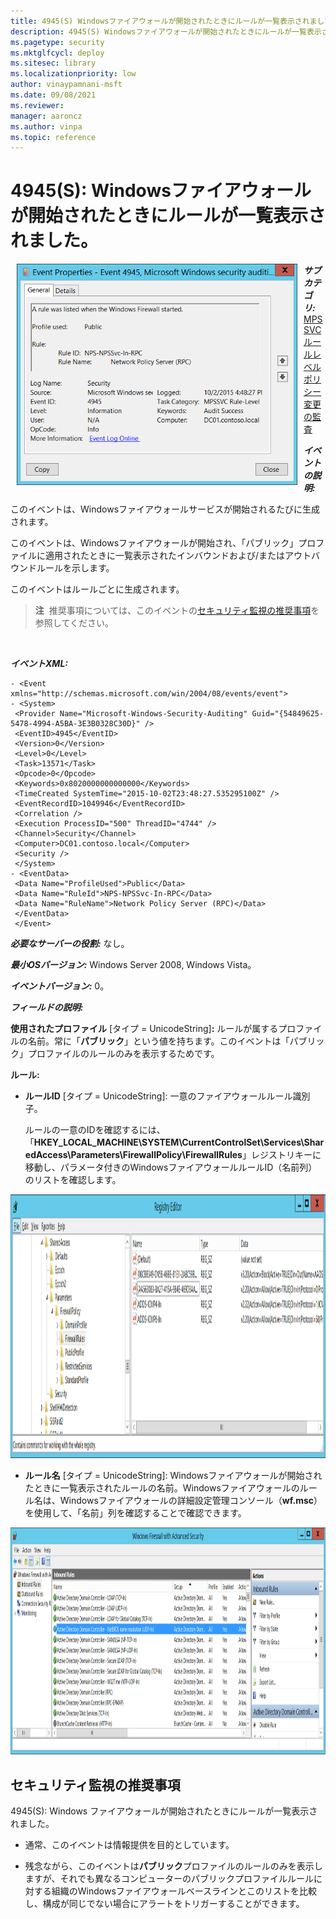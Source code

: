 ```yaml
---
title: 4945(S) Windowsファイアウォールが開始されたときにルールが一覧表示されました。
description: 4945(S) Windowsファイアウォールが開始されたときにルールが一覧表示されましたというセキュリティイベントについて説明します。
ms.pagetype: security
ms.mktglfcycl: deploy
ms.sitesec: library
ms.localizationpriority: low
author: vinaypamnani-msft
ms.date: 09/08/2021
ms.reviewer: 
manager: aaroncz
ms.author: vinpa
ms.topic: reference
---
```


# 4945(S): Windowsファイアウォールが開始されたときにルールが一覧表示されました。


<img src="images/event-4945.png" alt="Event 4945 illustration" width="449" height="354" hspace="10" align="left" />

***サブカテゴリ:***&nbsp;[MPSSVCルールレベルポリシー変更の監査](audit-mpssvc-rule-level-policy-change.md)

***イベントの説明:***

このイベントは、Windowsファイアウォールサービスが開始されるたびに生成されます。

このイベントは、Windowsファイアウォールが開始され、「パブリック」プロファイルに適用されたときに一覧表示されたインバウンドおよび/またはアウトバウンドルールを示します。

このイベントはルールごとに生成されます。

> **注**&nbsp;&nbsp;推奨事項については、このイベントの[セキュリティ監視の推奨事項](#security-monitoring-recommendations)を参照してください。

<br clear="all">

***イベントXML:***
```
- <Event xmlns="http://schemas.microsoft.com/win/2004/08/events/event">
- <System>
 <Provider Name="Microsoft-Windows-Security-Auditing" Guid="{54849625-5478-4994-A5BA-3E3B0328C30D}" /> 
 <EventID>4945</EventID> 
 <Version>0</Version> 
 <Level>0</Level> 
 <Task>13571</Task> 
 <Opcode>0</Opcode> 
 <Keywords>0x8020000000000000</Keywords> 
 <TimeCreated SystemTime="2015-10-02T23:48:27.535295100Z" /> 
 <EventRecordID>1049946</EventRecordID> 
 <Correlation /> 
 <Execution ProcessID="500" ThreadID="4744" /> 
 <Channel>Security</Channel> 
 <Computer>DC01.contoso.local</Computer> 
 <Security /> 
 </System>
- <EventData>
 <Data Name="ProfileUsed">Public</Data> 
 <Data Name="RuleId">NPS-NPSSvc-In-RPC</Data> 
 <Data Name="RuleName">Network Policy Server (RPC)</Data> 
 </EventData>
 </Event>

```

***必要なサーバーの役割:*** なし。

***最小OSバージョン:*** Windows Server 2008, Windows Vista。

***イベントバージョン:*** 0。

***フィールドの説明:***

**使用されたプロファイル** \[タイプ = UnicodeString\]**:** ルールが属するプロファイルの名前。常に「**パブリック**」という値を持ちます。このイベントは「パブリック」プロファイルのルールのみを表示するためです。

**ルール:**

-   **ルールID** \[タイプ = UnicodeString\]: 一意のファイアウォールルール識別子。

    ルールの一意のIDを確認するには、「**HKEY\_LOCAL\_MACHINE\\SYSTEM\\CurrentControlSet\\Services\\SharedAccess\\Parameters\\FirewallPolicy\\FirewallRules**」レジストリキーに移動し、パラメータ付きのWindowsファイアウォールルールID（名前列）のリストを確認します。

<img src="images/registry-editor-firewallrules.png" alt="Registry Editor FirewallRules key illustration" width="1412" height="422" />

-   **ルール名** \[タイプ = UnicodeString\]: Windowsファイアウォールが開始されたときに一覧表示されたルールの名前。Windowsファイアウォールのルール名は、Windowsファイアウォールの詳細設定管理コンソール（**wf.msc**）を使用して、「名前」列を確認することで確認できます。

<img src="images/windows-firewall-with-advanced-security.png" alt="Windows Firewall with Advanced Security illustration" width="1082" height="363" />

## セキュリティ監視の推奨事項

4945(S): Windows ファイアウォールが開始されたときにルールが一覧表示されました。

-   通常、このイベントは情報提供を目的としています。

-   残念ながら、このイベントは**パブリック**プロファイルのルールのみを表示しますが、それでも異なるコンピューターのパブリックプロファイルルールに対する組織のWindowsファイアウォールベースラインとこのリストを比較し、構成が同じでない場合にアラートをトリガーすることができます。
